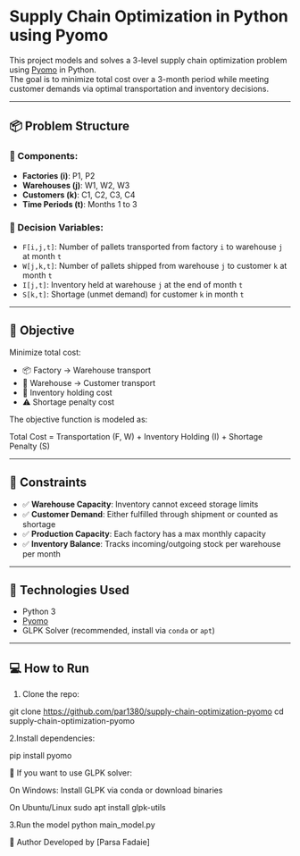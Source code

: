 # Supply Chain Optimization in Python using Pyomo

This project models and solves a 3-level supply chain optimization problem using [Pyomo](http://www.pyomo.org/) in Python.  
The goal is to minimize total cost over a 3-month period while meeting customer demands via optimal transportation and inventory decisions.

---

## 📦 Problem Structure

### 📍 Components:
- **Factories (i)**: P1, P2
- **Warehouses (j)**: W1, W2, W3
- **Customers (k)**: C1, C2, C3, C4
- **Time Periods (t)**: Months 1 to 3

### 🧮 Decision Variables:
- `F[i,j,t]`: Number of pallets transported from factory `i` to warehouse `j` at month `t`
- `W[j,k,t]`: Number of pallets shipped from warehouse `j` to customer `k` at month `t`
- `I[j,t]`: Inventory held at warehouse `j` at the end of month `t`
- `S[k,t]`: Shortage (unmet demand) for customer `k` in month `t`

---

## 🎯 Objective

Minimize total cost:
- 📦 Factory → Warehouse transport
- 🚚 Warehouse → Customer transport
- 🏬 Inventory holding cost
- ⚠️ Shortage penalty cost

The objective function is modeled as:

Total Cost = Transportation (F, W) + Inventory Holding (I) + Shortage Penalty (S)

---

## 🧾 Constraints

- ✅ **Warehouse Capacity**: Inventory cannot exceed storage limits  
- ✅ **Customer Demand**: Either fulfilled through shipment or counted as shortage  
- ✅ **Production Capacity**: Each factory has a max monthly capacity  
- ✅ **Inventory Balance**: Tracks incoming/outgoing stock per warehouse per month

---

## 🧠 Technologies Used

- Python 3  
- [Pyomo](https://pyomo.readthedocs.io/en/stable/)  
- GLPK Solver (recommended, install via `conda` or `apt`)

---

## 💻 How to Run

1. Clone the repo:

git clone https://github.com/par1380/supply-chain-optimization-pyomo
cd supply-chain-optimization-pyomo

2.Install dependencies:

pip install pyomo

🔹 If you want to use GLPK solver:

On Windows:
Install GLPK via conda or download binaries

On Ubuntu/Linux
sudo apt install glpk-utils

3.Run the model
python main_model.py


🤝 Author
Developed by [Parsa Fadaie]














